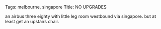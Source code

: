 Tags: melbourne, singapore
Title: NO UPGRADES
  
an airbus three eighty with little leg room westbound via singapore. but at least get an upstairs chair.